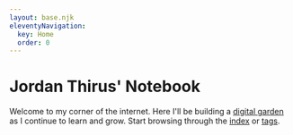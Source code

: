 ```yaml
---
layout: base.njk
eleventyNavigation:
  key: Home
  order: 0
---
```

# Jordan Thirus' Notebook

Welcome to my corner of the internet. Here I'll be building a [digital garden](https://maggieappleton.com/garden-history) as I continue to learn and grow. Start browsing through the [index](/notebook) or [tags](/tags).
